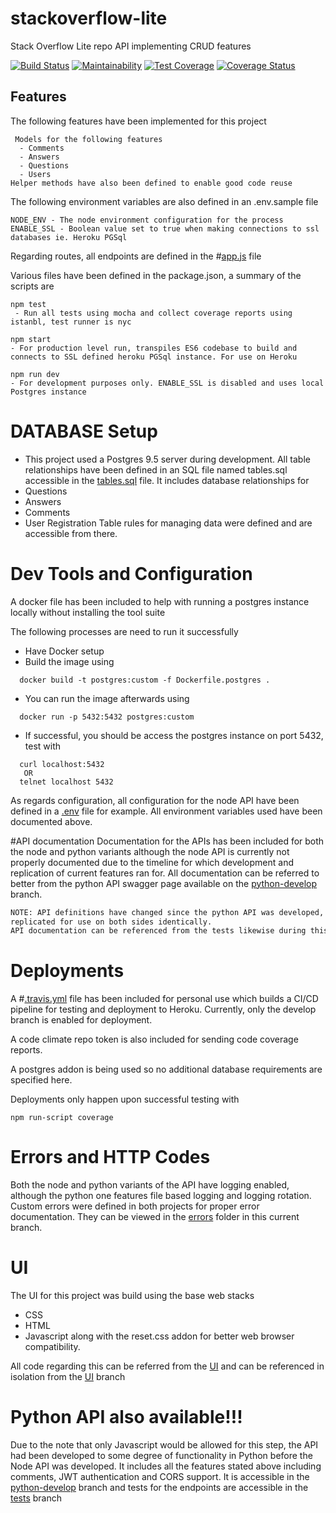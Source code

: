 # stackoverflow-lite
Stack Overflow Lite repo API implementing CRUD features

[![Build Status](https://travis-ci.org/Tiemma/stackoverflow-lite.svg?branch=develop)](https://travis-ci.org/Tiemma/stackoverflow-lite)
[![Maintainability](https://api.codeclimate.com/v1/badges/a82b88aa5147515ce0af/maintainability)](https://codeclimate.com/github/Tiemma/stackoverflow-lite/maintainability)
[![Test Coverage](https://api.codeclimate.com/v1/badges/a82b88aa5147515ce0af/test_coverage)](https://codeclimate.com/github/Tiemma/stackoverflow-lite/test_coverage)
[![Coverage Status](https://coveralls.io/repos/github/Tiemma/stackoverflow-lite/badge.svg?branch=develop)](https://coveralls.io/github/Tiemma/stackoverflow-lite?branch=develop)


 ## Features
  The following features have been implemented for this project
```
 Models for the following features
  - Comments
  - Answers
  - Questions
  - Users
Helper methods have also been defined to enable good code reuse
```

The following environment variables are also defined in an .env.sample file
```dotenv
NODE_ENV - The node environment configuration for the process
ENABLE_SSL - Boolean value set to true when making connections to ssl databases ie. Heroku PGSql
```

Regarding routes, all endpoints are defined in the #[app.js](server/app.js) file

Various files have been defined in the package.json, a summary of the scripts are
```
npm test
 - Run all tests using mocha and collect coverage reports using istanbl, test runner is nyc
 
npm start 
- For production level run, transpiles ES6 codebase to build and connects to SSL defined heroku PGSql instance. For use on Heroku

npm run dev 
- For development purposes only. ENABLE_SSL is disabled and uses local Postgres instance
```

# DATABASE Setup
 - This project used a Postgres 9.5 server during development.
 All table relationships have been defined in an SQL file named tables.sql accessible in
 the [tables.sql](sql/tables.sql) file. It includes database relationships for
  - Questions
  - Answers
  - Comments
  - User Registration
Table rules for managing data were defined and are accessible from there.

# Dev Tools and Configuration
 A docker file has been included to help with running a postgres instance locally 
 without installing the tool suite
 
 The following processes are need to run it successfully
  - Have Docker setup
  - Build the image using 
  ```dotenv
    docker build -t postgres:custom -f Dockerfile.postgres .
  ```
  - You can run the image afterwards using
  ```dotenv
    docker run -p 5432:5432 postgres:custom
  ```
  - If successful, you should be access the postgres instance on port 5432, test with
  ```dotenv
    curl localhost:5432
     OR 
    telnet localhost 5432
   ```
 As regards configuration, all configuration for the node API have been defined in
 a [.env](.env) file for example. 
 All environment variables used have been documented above.
 
#API documentation
Documentation for the APIs has been included for both the node and python variants
although the node API is currently not properly documented due to the timeline for which
development and replication of current features ran for.
All documentation can be referred to better from the python API swagger page 
available on the [python-develop](https://github.com/Tiemma/stackoverflow-lite/tree/python-develop) branch.

```dtd
NOTE: API definitions have changed since the python API was developed, not all functions are 
replicated for use on both sides identically.
API documentation can be referenced from the tests likewise during this period
```
   
# Deployments
A #[.travis.yml](.travis.yml) file has been included for personal use which builds
a CI/CD pipeline for testing and deployment to Heroku. Currently, only the develop 
branch is enabled for deployment.

A code climate repo token is also included for sending code coverage reports.

A postgres addon is being used so no additional database requirements are specified here.

Deployments only happen upon successful testing with 
```dotenv
npm run-script coverage
```

# Errors and HTTP Codes
Both the node and python variants of the API have logging enabled, although 
the python one features file based logging and logging rotation.
Custom errors were defined in both projects for proper error documentation.
They can be viewed in the [errors](server/errors) folder in this current branch.

# UI
The UI for this project was build using the base web stacks
 - CSS
 - HTML
 - Javascript
 along with the reset.css addon for better web browser compatibility.
 
 All code regarding this can be referred from the [UI](UI) and can be referenced in isolation from
 the [UI](https://github.com/Tiemma/stackoverflow-lite/tree/UI) branch
 
# Python API also available!!!
 Due to the note that only Javascript would be allowed for this step,
 the API had been developed to some degree of functionality in Python
 before the Node API was developed.
It includes all the features stated above including comments, JWT authentication and
CORS support. It is accessible in the [python-develop](https://github.com/Tiemma/stackoverflow-lite/tree/python-develop) branch 
and tests for the endpoints are accessible in the [tests](https://github.com/Tiemma/stackoverflow-lite/tree/tests) branch
